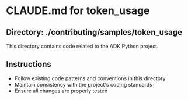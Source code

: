 # CLAUDE.md for token_usage

## Directory: ./contributing/samples/token_usage

This directory contains code related to the ADK Python project.

## Instructions
- Follow existing code patterns and conventions in this directory
- Maintain consistency with the project's coding standards
- Ensure all changes are properly tested
